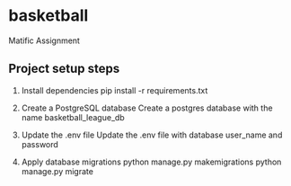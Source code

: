 # basketball
Matific Assignment

## Project setup steps
1. Install dependencies
pip install -r requirements.txt 

2. Create a PostgreSQL database
Create a postgres database with the name basketball_league_db

3. Update the .env file
Update the .env file with database user_name and password

4. Apply database migrations
python manage.py makemigrations
python manage.py migrate
